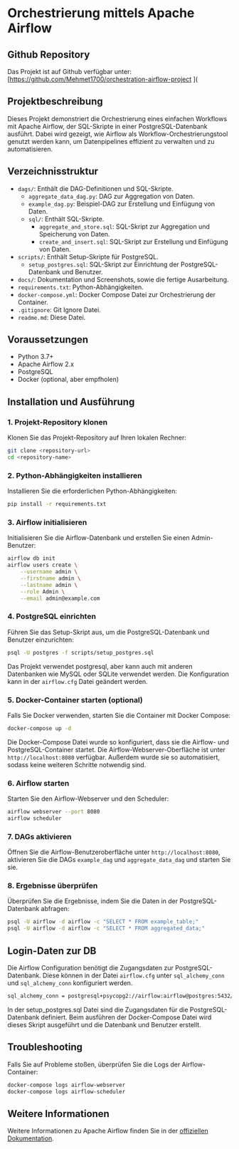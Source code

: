 # Orchestrierung mittels Apache Airflow

## Github Repository
Das Projekt ist auf Github verfügbar unter: [https://github.com/Mehmet1700/orchestration-airflow-project ](

## Projektbeschreibung
Dieses Projekt demonstriert die Orchestrierung eines einfachen Workflows mit Apache Airflow, der SQL-Skripte in einer PostgreSQL-Datenbank ausführt. Dabei wird gezeigt, wie Airflow als Workflow-Orchestrierungstool genutzt werden kann, um Datenpipelines effizient zu verwalten und zu automatisieren.


## Verzeichnisstruktur
- `dags/`: Enthält die DAG-Definitionen und SQL-Skripte.
  - `aggregate_data_dag.py`: DAG zur Aggregation von Daten.
  - `example_dag.py`: Beispiel-DAG zur Erstellung und Einfügung von Daten.
  - `sql/`: Enthält SQL-Skripte.
    - `aggregate_and_store.sql`: SQL-Skript zur Aggregation und Speicherung von Daten.
    - `create_and_insert.sql`: SQL-Skript zur Erstellung und Einfügung von Daten.
- `scripts/`: Enthält Setup-Skripte für PostgreSQL.
  - `setup_postgres.sql`: SQL-Skript zur Einrichtung der PostgreSQL-Datenbank und Benutzer.
- `docs/`: Dokumentation und Screenshots, sowie die fertige Ausarbeitung.
- `requirements.txt`: Python-Abhängigkeiten.
- `docker-compose.yml`: Docker Compose Datei zur Orchestrierung der Container.
- `.gitignore`: Git Ignore Datei.
- `readme.md`: Diese Datei.

## Voraussetzungen
- Python 3.7+
- Apache Airflow 2.x
- PostgreSQL
- Docker (optional, aber empfholen)

## Installation und Ausführung

### 1. Projekt-Repository klonen
Klonen Sie das Projekt-Repository auf Ihren lokalen Rechner:
```bash
git clone <repository-url>
cd <repository-name>
```

### 2. Python-Abhängigkeiten installieren
Installieren Sie die erforderlichen Python-Abhängigkeiten:
```bash
pip install -r requirements.txt
```

### 3. Airflow initialisieren
Initialisieren Sie die Airflow-Datenbank und erstellen Sie einen Admin-Benutzer:
```bash
airflow db init
airflow users create \
    --username admin \
    --firstname admin \
    --lastname admin \
    --role Admin \
    --email admin@example.com
```

### 4. PostgreSQL einrichten
Führen Sie das Setup-Skript aus, um die PostgreSQL-Datenbank und Benutzer einzurichten:
```bash
psql -U postgres -f scripts/setup_postgres.sql
```
Das Projekt verwendet postgresql, aber kann auch mit anderen Datenbanken wie MySQL oder SQLite verwendet werden. Die Konfiguration kann in der `airflow.cfg` Datei geändert werden.

### 5. Docker-Container starten (optional)
Falls Sie Docker verwenden, starten Sie die Container mit Docker Compose:
```bash
docker-compose up -d
```

Die Docker-Compose Datei wurde so konfiguriert, dass sie die Airflow- und PostgreSQL-Container startet. Die Airflow-Webserver-Oberfläche ist unter `http://localhost:8080` verfügbar. Außerdem wurde sie so automatisiert, sodass keine weiteren Schritte notwendig sind. 


### 6. Airflow starten
Starten Sie den Airflow-Webserver und den Scheduler:
```bash
airflow webserver --port 8080
airflow scheduler
```

### 7. DAGs aktivieren
Öffnen Sie die Airflow-Benutzeroberfläche unter `http://localhost:8080`, aktivieren Sie die DAGs `example_dag` und `aggregate_data_dag` und starten Sie sie.

### 8. Ergebnisse überprüfen
Überprüfen Sie die Ergebnisse, indem Sie die Daten in der PostgreSQL-Datenbank abfragen:
```bash
psql -U airflow -d airflow -c "SELECT * FROM example_table;"
psql -U airflow -d airflow -c "SELECT * FROM aggregated_data;"
```


## Login-Daten zur DB
Die Airflow Configuration benötigt die Zugangsdaten zur PostgreSQL-Datenbank. Diese können in der Datei `airflow.cfg` unter `sql_alchemy_conn` und `sql_alchemy_conn` konfiguriert werden.

```bash
sql_alchemy_conn = postgresql+psycopg2://airflow:airflow@postgres:5432/airflow
```
In der setup_postgres.sql Datei sind die Zugangsdaten für die PostgreSQL-Datenbank definiert. Beim ausführen der Docker-Compose Datei wird dieses Skript ausgeführt und die Datenbank und Benutzer erstellt.

## Troubleshooting
Falls Sie auf Probleme stoßen, überprüfen Sie die Logs der Airflow-Container:
```bash
docker-compose logs airflow-webserver
docker-compose logs airflow-scheduler
```

## Weitere Informationen
Weitere Informationen zu Apache Airflow finden Sie in der [offiziellen Dokumentation](https://airflow.apache.org/docs/).